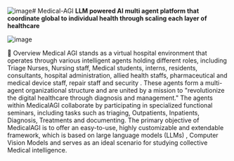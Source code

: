 ![image](https://github.com/LifestyleCorp/Medical-AGI/assets/79331747/0e7ce6ec-f426-4ef4-9e3c-3fd3ec18d378)# Medical-AGI
**LLM powered AI multi agent platform that coordinate global to individual health through scaling each layer of healthcare**

![image](https://github.com/LifestyleCorp/Medical-AGI/assets/79331747/8e0666c0-331f-4ca3-b1ae-05f5293b5b09)

📖 Overview
Medical AGI stands as a virtual hospital environment that operates through various intelligent agents holding different roles, including  Triage Nurses, Nursing staff, Medical students, interns, residents, consultants, hospital administration, allied health staffs, pharmaceutical and medical device staff, repair staff and security . These agents form a multi-agent organizational structure and are united by a mission to "revolutionize the digital healthcare through diagnosis and management." The agents within MedicalAGI collaborate by participating in specialized functional seminars, including tasks such as triaging, Outpatients, Inpatients, Diagnosis, Treatments and documenting.
The primary objective of MedicalAGI is to offer an easy-to-use, highly customizable and extendable framework, which is based on large language models (LLMs) , Computer Vision Models and serves as an ideal scenario for studying collective Medical intelligence.
